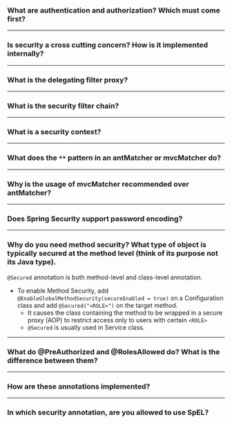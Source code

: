 
### What are authentication and authorization? Which must come first?

----------

### Is security a cross cutting concern? How is it implemented internally?

----------

### What is the delegating filter proxy?

----------

### What is the security filter chain?

----------

### What is a security context?

----------

### What does the `**` pattern in an antMatcher or mvcMatcher do?

----------

### Why is the usage of mvcMatcher recommended over antMatcher?

----------

### Does Spring Security support password encoding?

----------

### Why do you need method security? What type of object is typically secured at the method level (think of its purpose not its Java type).

`@Secured` annotation is both method-level and class-level annotation.

- To enable Method Security, add `@EnableGlobalMethodSecurity(secureEnabled = true)` on a Configuration class and add `@Secured("<ROLE>")` on the target method.
  - It causes the class containing the method to be wrapped in a secure proxy (AOP) to restrict access only to users with certain `<ROLE>`
  - `@Secured` is usually used in Service class.

----------

### What do @PreAuthorized and @RolesAllowed do? What is the difference between them?

----------

### How are these annotations implemented?

----------

### In which security annotation, are you allowed to use SpEL?
